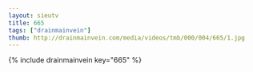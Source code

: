 ```yaml
--- 
layout: sieutv
title: 665
tags: ["drainmainvein"]
thumb: http://drainmainvein.com/media/videos/tmb/000/004/665/1.jpg
---
```

{% include drainmainvein key="665" %} 
